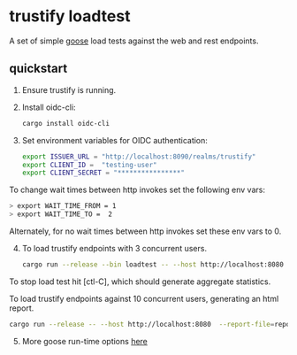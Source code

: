 # trustify loadtest

A set of simple [goose](https://book.goose.rs/) load tests against the web and rest endpoints.

## quickstart
1. Ensure trustify is running.

2. Install oidc-cli:
   ```bash
   cargo install oidc-cli
   ```

3. Set environment variables for OIDC authentication:
   ```bash
   export ISSUER_URL = "http://localhost:8090/realms/trustify"
   export CLIENT_ID =  "testing-user"
   export CLIENT_SECRET = "****************"
   ```

To change wait times between http invokes set the following env vars:
```bash
> export WAIT_TIME_FROM = 1
> export WAIT_TIME_TO =  2
```

Alternately, for no wait times between http invokes set these env vars to 0.

4. To load trustify endpoints with 3 concurrent users.
   ```bash
   cargo run --release --bin loadtest -- --host http://localhost:8080 -u 3
   ```
To stop load test hit [ctl-C], which should generate aggregate statistics.

To load trustify endpoints against 10 concurrent users, generating an html report.
```bash
cargo run --release -- --host http://localhost:8080  --report-file=report.html --no-reset-metrics -u 10
```

5. More goose run-time options [here](https://book.goose.rs/getting-started/runtime-options.html)
